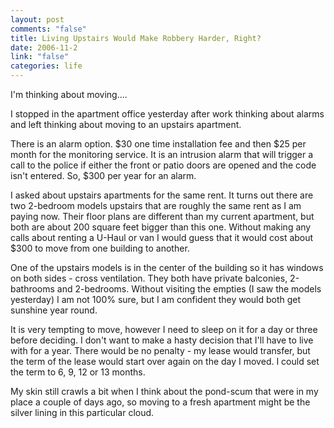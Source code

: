 ```yaml
--- 
layout: post
comments: "false"
title: Living Upstairs Would Make Robbery Harder, Right?
date: 2006-11-2
link: "false"
categories: life
---
```

I'm thinking about moving....

I stopped in the apartment office yesterday after work thinking about alarms and left thinking about moving to an upstairs apartment.

There is an alarm option. $30 one time installation fee and then $25 per month for the monitoring service. It is an intrusion alarm that will trigger a call to the police if either the front or patio doors are opened and the code isn't entered. So, $300 per year for an alarm.

I asked about upstairs apartments for the same rent. It turns out there are two 2-bedroom models upstairs that are roughly the same rent as I am paying now. Their floor plans are different than my current apartment, but both are about 200 square feet bigger than this one. Without making any calls about renting a U-Haul or van I would guess that it would cost about $300 to move from one building to another.

One of the upstairs models is in the center of the building so it has windows on both sides - cross ventilation. They both have private balconies, 2-bathrooms and 2-bedrooms. Without visiting the empties (I saw the models yesterday) I am not 100% sure, but I am confident they would both get sunshine year round.

It is very tempting to move, however I need to sleep on it for a day or three before deciding. I don't want to make a hasty decision that I'll have to live with for a year. There would be no penalty - my lease would transfer, but the term of the lease would start over again on the day I moved. I could set the term to 6, 9, 12 or 13 months.

My skin still crawls a bit when I think about the pond-scum that were in my place a couple of days ago, so moving to a fresh apartment might be the silver lining in this particular cloud.
